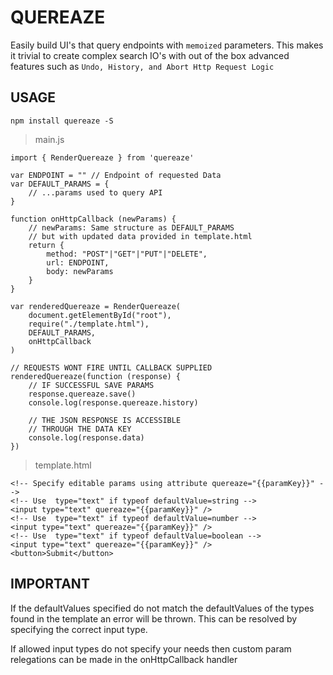 QUEREAZE
========

Easily build UI's that query endpoints with `memoized` parameters.
This makes it trivial to create complex search IO's with out of the box
advanced features such as `Undo, History, and Abort Http Request Logic`

USAGE
-----

`npm install quereaze -S`

> main.js

    import { RenderQuereaze } from 'quereaze'

    var ENDPOINT = "" // Endpoint of requested Data
    var DEFAULT_PARAMS = {
        // ...params used to query API
    }

    function onHttpCallback (newParams) {
        // newParams: Same structure as DEFAULT_PARAMS 
        // but with updated data provided in template.html
        return {
            method: "POST"|"GET"|"PUT"|"DELETE",
            url: ENDPOINT,
            body: newParams
        }
    }

    var renderedQuereaze = RenderQuereaze(
        document.getElementById("root"),
        require("./template.html"),
        DEFAULT_PARAMS,
        onHttpCallback
    )
    
    // REQUESTS WONT FIRE UNTIL CALLBACK SUPPLIED
    renderedQuereaze(function (response) {
        // IF SUCCESSFUL SAVE PARAMS
        response.quereaze.save()
        console.log(response.quereaze.history)

        // THE JSON RESPONSE IS ACCESSIBLE 
        // THROUGH THE DATA KEY
        console.log(response.data)
    })

> template.html

    <!-- Specify editable params using attribute quereaze="{{paramKey}}" -->
    <!-- Use  type="text" if typeof defaultValue=string -->
    <input type="text" quereaze="{{paramKey}}" />
    <!-- Use  type="text" if typeof defaultValue=number -->
    <input type="text" quereaze="{{paramKey}}" />
    <!-- Use  type="text" if typeof defaultValue=boolean -->
    <input type="text" quereaze="{{paramKey}}" />
    <button>Submit</button>

IMPORTANT
---------

If the defaultValues specified do not match the defaultValues of the types 
found in the template an error will be thrown. This can be resolved by specifying 
the correct input type.

If allowed input types do not specify your needs then custom param relegations can
be made in the onHttpCallback handler